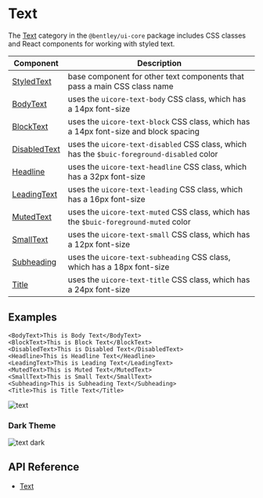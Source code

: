 # Text

The [Text]($ui-core:Text) category in the `@bentley/ui-core` package includes
CSS classes and React components for working with styled text.

|Component|Description
|-----|-----
|[StyledText]($ui-core)|base component for other text components that pass a main CSS class name
|[BodyText]($ui-core)|uses the `uicore-text-body` CSS class, which has a 14px font-size
|[BlockText]($ui-core)|uses the `uicore-text-block` CSS class, which has a 14px font-size and block spacing
|[DisabledText]($ui-core)|uses the `uicore-text-disabled` CSS class, which has the `$buic-foreground-disabled` color
|[Headline]($ui-core)|uses the `uicore-text-headline` CSS class, which has a 32px font-size
|[LeadingText]($ui-core)|uses the `uicore-text-leading` CSS class, which has a 16px font-size
|[MutedText]($ui-core)|uses the `uicore-text-muted` CSS class, which has the `$buic-foreground-muted` color
|[SmallText]($ui-core)|uses the `uicore-text-small` CSS class, which has a 12px font-size
|[Subheading]($ui-core)|uses the `uicore-text-subheading` CSS class, which has a 18px font-size
|[Title]($ui-core)|uses the `uicore-text-title` CSS class, which has a 24px font-size

## Examples

```tsx
<BodyText>This is Body Text</BodyText>
<BlockText>This is Block Text</BlockText>
<DisabledText>This is Disabled Text</DisabledText>
<Headline>This is Headline Text</Headline>
<LeadingText>This is Leading Text</LeadingText>
<MutedText>This is Muted Text</MutedText>
<SmallText>This is Small Text</SmallText>
<Subheading>This is Subheading Text</Subheading>
<Title>This is Title Text</Title>
```

![text](./images/Text.png "Text Components")

### Dark Theme

![text dark](./images/TextDark.png "Text Components in Dark Theme")

## API Reference

- [Text]($ui-core:Text)
